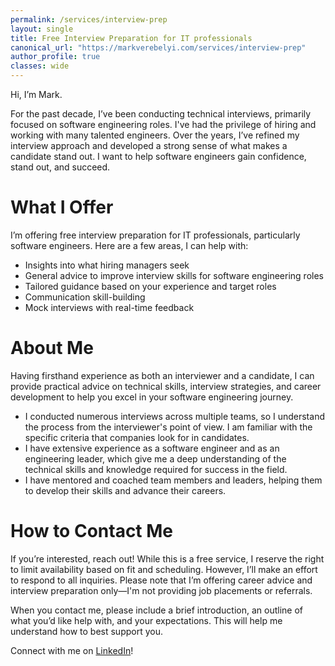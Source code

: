 ```yaml
---
permalink: /services/interview-prep
layout: single
title: Free Interview Preparation for IT professionals
canonical_url: "https://markverebelyi.com/services/interview-prep"
author_profile: true
classes: wide
---
```

Hi, I’m Mark. 

For the past decade, I’ve been conducting technical interviews, primarily focused on software engineering roles. I've had the privilege of hiring and working with many talented engineers. Over the years, I’ve refined my interview approach and developed a strong sense of what makes a candidate stand out. I want to help software engineers gain confidence, stand out, and succeed.

# What I Offer
I’m offering free interview preparation for IT professionals, particularly software engineers. Here are a few areas, I can help with:

* Insights into what hiring managers seek
* General advice to improve interview skills for software engineering roles
* Tailored guidance based on your experience and target roles
* Communication skill-building
* Mock interviews with real-time feedback

# About Me
Having firsthand experience as both an interviewer and a candidate, I can provide practical advice on technical skills, interview strategies, and career development to help you excel in your software engineering journey.

* I conducted numerous interviews across multiple teams, so I understand the process from the interviewer's point of view. I am familiar with the specific criteria that companies look for in candidates.
* I have extensive experience as a software engineer and as an engineering leader, which give me a deep understanding of the technical skills and knowledge required for success in the field.
* I have mentored and coached team members and leaders, helping them to develop their skills and advance their careers.

# How to Contact Me
If you’re interested, reach out! While this is a free service, I reserve the right to limit availability based on fit and scheduling. However, I’ll make an effort to respond to all inquiries. Please note that I’m offering career advice and interview preparation only—I'm not providing job placements or referrals.

When you contact me, please include a brief introduction, an outline of what you’d like help with, and your expectations. This will help me understand how to best support you.

Connect with me on [LinkedIn](https://www.linkedin.com/in/markverebelyi/)!
